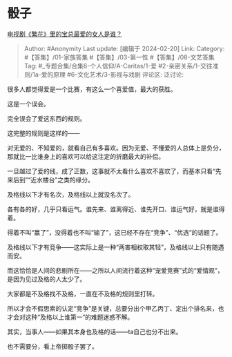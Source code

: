 # 骰子
[电视剧《繁花》里的宝总最爱的女人是谁？](https://www.zhihu.com/question/638339582/answer/3402869298)

> Author: #Anonymity
> Last update: [编辑于 2024-02-20]
> Link:
> Category: #【答集】/01-家族答集 #【答集】/03-第一性 #【答集】/08-文艺答集
> Tag: #_专题合集/合集6-个人信仰/A-Caritas/1-爱 #2-亲密关系/1-交往准则/1a-爱的原理 #6-文化艺术/3-影视与戏剧
> 评论区:
> 泛讨论:

很多人都觉得爱是一个比赛，有这么一个喜爱值，最大的获胜。

这是一个误会。

完全误会了爱这东西的规则。

这完整的规则是这样的——

对无爱的、不知爱的，就看自己有多喜欢。因为无爱、不懂爱的人总体上是负分，那就比一比谁身上的喜欢可以给这注定的折磨最大的补偿。

一旦越过了爱的线，成了正数，这事就不太看什么喜欢不喜欢了，而基本只看“先来后到”“近水楼台”之类的缘分。

及格线以下才有名次，及格线以上就没名次了。

各有各的好，几乎只看运气。谁先来、谁离得近、谁先开口、谁运气好，就是谁得着。

得着不叫“赢了”，没得着也不叫“输了”，这已经不存在“竞争”、“优选”的话题了。

及格线以下才有竞争——这实际上是一种“两害相权取其轻”，及格线以上只有随遇而安。

而这恰恰是人间的悲剧所在——之所以人间流行着这种“宠爱竞赛”式的“爱情观”，是因为见过及格的人太少了。

大家都是不及格找不及格，一直在不及格的规则里打转。

所以才会不假思索的认定“竞争”是关键，总要分出个甲乙丙丁、定出个排名来，也才会对这种“及格以上谁第一”的难题迷惑不解。

其实，当事人——如果其本身也及格的话——ta自己也分不出来。

也不需要分，看上帝掷骰子罢了。
